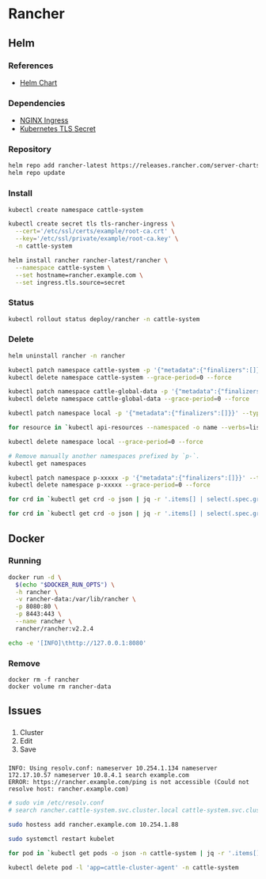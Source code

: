 # Rancher

<!--
rke
-->

## Helm

### References

- [Helm Chart](https://github.com/rancher/rancher/tree/master/chart)

### Dependencies

- [NGINX Ingress](/nginx-ingress.md)
- [Kubernetes TLS Secret](/k8s-tls-secret.md)

### Repository

```sh
helm repo add rancher-latest https://releases.rancher.com/server-charts/latest
helm repo update
```

### Install

```sh
kubectl create namespace cattle-system
```

```sh
kubectl create secret tls tls-rancher-ingress \
  --cert='/etc/ssl/certs/example/root-ca.crt' \
  --key='/etc/ssl/private/example/root-ca.key' \
  -n cattle-system
```

```sh
helm install rancher rancher-latest/rancher \
  --namespace cattle-system \
  --set hostname=rancher.example.com \
  --set ingress.tls.source=secret
```

### Status

```sh
kubectl rollout status deploy/rancher -n cattle-system
```

### Delete

```sh
helm uninstall rancher -n rancher
```

```sh
kubectl patch namespace cattle-system -p '{"metadata":{"finalizers":[]}}' --type='merge'
kubectl delete namespace cattle-system --grace-period=0 --force
```

```sh
kubectl patch namespace cattle-global-data -p '{"metadata":{"finalizers":[]}}' --type='merge'
kubectl delete namespace cattle-global-data --grace-period=0 --force
```

```sh
kubectl patch namespace local -p '{"metadata":{"finalizers":[]}}' --type='merge'

for resource in `kubectl api-resources --namespaced -o name --verbs=list | xargs -n 1 kubectl get -o name -n local`; do kubectl patch $resource -p '{"metadata":{"finalizers":[]}}' --type='merge' -n local; done

kubectl delete namespace local --grace-period=0 --force
```

```sh
# Remove manually another namespaces prefixed by `p-`.
kubectl get namespaces

kubectl patch namespace p-xxxxx -p '{"metadata":{"finalizers":[]}}' --type='merge'
kubectl delete namespace p-xxxxx --grace-period=0 --force
```

<!-- ```sh
for crd in `kubectl get crd -o json | jq -r '.items[] | select(.spec.group | contains("cattle.io")) | .metadata.name'`; do for cr in `kubectl get $crd -o name`; do kubectl patch $cr -p '{"metadata":{"finalizers":[]}}' --type='merge'; done; done

for crd in `kubectl get crd -o json | jq -r '.items[] | select(.spec.group | contains("cattle.io")) | .metadata.name'`; do for cr in `kubectl get $crd -o name`; do kubectl delete $cr; done; done
``` -->

```sh
for crd in `kubectl get crd -o json | jq -r '.items[] | select(.spec.group | contains("cattle.io")) | .metadata.name'`; do kubectl patch crd $crd -p '{"metadata":{"finalizers":[]}}' --type='merge'; done

for crd in `kubectl get crd -o json | jq -r '.items[] | select(.spec.group | contains("cattle.io")) | .metadata.name'`; do kubectl delete crd $crd; done
```

<!-- ```sh
for crd in `kubectl get crd -o json | jq -r '.items[] | select(.spec.group | contains("monitoring.coreos.com")) | .metadata.name'`; do kubectl delete crd $crd; done
``` -->

## Docker

### Running

```sh
docker run -d \
  $(echo "$DOCKER_RUN_OPTS") \
  -h rancher \
  -v rancher-data:/var/lib/rancher \
  -p 8080:80 \
  -p 8443:443 \
  --name rancher \
  rancher/rancher:v2.2.4
```

```sh
echo -e '[INFO]\thttp://127.0.0.1:8080'
```

### Remove

```shm
docker rm -f rancher
docker volume rm rancher-data
```

## Issues

###

>

1. Cluster
2. Edit
3. Save

###

```log
INFO: Using resolv.conf: nameserver 10.254.1.134 nameserver 172.17.10.57 nameserver 10.8.4.1 search example.com
ERROR: https://rancher.example.com/ping is not accessible (Could not resolve host: rancher.example.com)
```

```sh
# sudo vim /etc/resolv.conf
# search rancher.cattle-system.svc.cluster.local cattle-system.svc.cluster.local svc.cluster.local cluster.local

sudo hostess add rancher.example.com 10.254.1.88

sudo systemctl restart kubelet

for pod in `kubectl get pods -o json -n cattle-system | jq -r '.items[] | select(.metadata.labels.app | contains("cattle-agent")) | .metadata.name'`; do kubectl delete pod $pod -n cattle-system; done

kubectl delete pod -l 'app=cattle-cluster-agent' -n cattle-system
```
